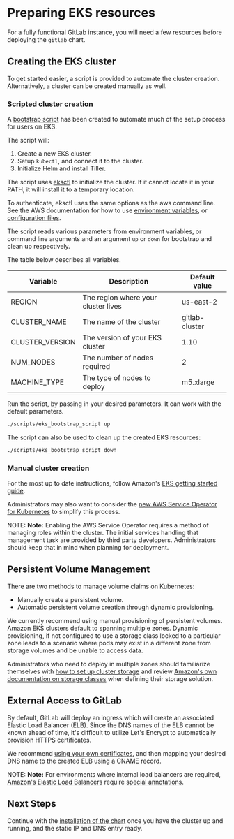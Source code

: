 # Preparing EKS resources

For a fully functional GitLab instance, you will need a few resources before
deploying the `gitlab` chart.

## Creating the EKS cluster

To get started easier, a script is provided to automate the cluster creation.
Alternatively, a cluster can be created manually as well.

### Scripted cluster creation

A [bootstrap script](https://gitlab.com/charts/gitlab/blob/master/scripts/eks_bootstrap_script)
has been created to automate much of the setup process for users on EKS.

The script will:

1. Create a new EKS cluster.
1. Setup `kubectl`, and connect it to the cluster.
1. Initialize Helm and install Tiller.

The script uses [eksctl](https://eksctl.io) to initialize the cluster. If it cannot locate it in your PATH, it will install it
to a temporary location.

To authenticate, eksctl uses the same options as the aws command line. See the AWS documentation for how to
use [environment variables](https://docs.aws.amazon.com/cli/latest/userguide/cli-configure-envvars.html), or [configuration files](https://docs.aws.amazon.com/cli/latest/userguide/cli-configure-files.html).

The script reads various parameters from environment variables, or command line arguments and an argument
`up` or `down` for bootstrap and clean up respectively.

The table below describes all variables.

| Variable        | Description                                                                 | Default value                    |
|-----------------|-----------------------------------------------------------------------------|----------------------------------|
| REGION          | The region where your cluster lives                                         | us-east-2                        |
| CLUSTER_NAME    | The name of the cluster                                                     | gitlab-cluster                   |
| CLUSTER_VERSION | The version of your EKS cluster                                             | 1.10                             |
| NUM_NODES       | The number of nodes required                                                | 2                                |
| MACHINE_TYPE    | The type of nodes to deploy                                                 | m5.xlarge                        |

Run the script, by passing in your desired parameters. It can work with the
default parameters.

```bash
./scripts/eks_bootstrap_script up
```

The script can also be used to clean up the created EKS resources:

```bash
./scripts/eks_bootstrap_script down
```

### Manual cluster creation
For the most up to date instructions, follow Amazon's
[EKS getting started guide](https://docs.aws.amazon.com/eks/latest/userguide/getting-started.html).

Administrators may also want to consider the
[new AWS Service Operator for Kubernetes](https://aws.amazon.com/blogs/opensource/aws-service-operator-kubernetes-available/)
to simplify this process.

NOTE: **Note:**
Enabling the AWS Service Operator requires a method of managing roles within the cluster. The initial
services handling that management task are provided by third party developers. Administrators should
keep that in mind when planning for deployment.

## Persistent Volume Management

There are two methods to manage volume claims on Kubernetes:

- Manually create a persistent volume.
- Automatic persistent volume creation through dynamic provisioning.

We currently recommend using manual provisioning of persistent volumes. Amazon EKS
clusters default to spanning multiple zones. Dynamic provisioning, if not configured
to use a storage class locked to a particular zone leads to a scenario where pods may
exist in a different zone from storage volumes and be unable to access data.

Administrators who need to deploy in multiple zones should familiarize themselves
with [how to set up cluster storage](../storage.md) and review
[Amazon's own documentation on storage classes](https://docs.aws.amazon.com/eks/latest/userguide/storage-classes.html)
when defining their storage solution.

## External Access to GitLab

By default, GitLab will deploy an ingress which will create an associated
Elastic Load Balancer (ELB). Since the DNS names of the ELB cannot be known
ahead of time, it's difficult to utilize Let's Encrypt to automatically provision
HTTPS certificates.

We recommend [using your own certificates](../tls.md#option-2-use-your-own-wildcard-certificate),
and then mapping your desired DNS name to the created ELB using a CNAME record.

NOTE: **Note:**
For environments where internal load balancers are required,
[Amazon's Elastic Load Balancers](https://docs.aws.amazon.com/eks/latest/userguide/load-balancing.html)
require [special annotations](https://gitlab.com/charts/gitlab/blob/master/examples/eks_loadbalancer_annotations.yml).

## Next Steps

Continue with the [installation of the chart](../deployment.md) once you have
the cluster up and running, and the static IP and DNS entry ready.
